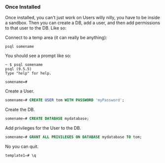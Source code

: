 ### Once Installed

Once installed, you can't just work on Users willy nilly, you have to be inside a sandbox. Then you can create a DB, add a user, and then add permissions to that user to the DB. Like so:

Connect to a temp area (it can really be anything):

```console
psql somename
```

You should see a prompt like so:

```console
~ $ psql somename
psql (9.5.5)
Type "help" for help.

somename=#
```

Create a User.

```sql
somename=# CREATE USER tom WITH PASSWORD 'myPassword';
```

Create the DB.

```sql
somename=# CREATE DATABASE mydatabase;
```

Add privileges for the User to the DB.

```sql
somename=# GRANT ALL PRIVILEGES ON DATABASE mydatabase TO tom;
```

No you can quit.

```sql
template1=# \q
```
